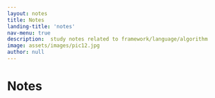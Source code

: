 ```yaml
---
layout: notes
title: Notes
landing-title: 'notes'
nav-menu: true
description:  study notes related to framework/language/algorithm
image: assets/images/pic12.jpg
author: null
---
```


<h1>Notes</h1>
